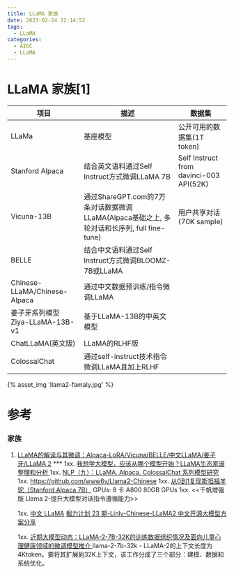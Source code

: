 ```yaml
---
title: LLaMA 家族
date: 2023-02-24 22:14:52
tags:
  - LLaMA
categories:
  - AIGC  
  - LLaMA
---
```


<p></p>
<!-- more -->


# LLaMA 家族[1]

| 项目                            | 描述                                                         | 数据集                                  |
| ------------------------------- | ------------------------------------------------------------ | --------------------------------------- |
| LLaMa                           | 基座模型                                                     | 公开可用的数据集(1T token)              |
| Stanford Alpaca                 | 结合英文语料通过Self Instruct方式微调LLaMA 7B                | Self Instruct from davinci-003 API(52K) |
| Vicuna-13B                      | 通过ShareGPT.com的7万条对话数据微调LLaMA(Alpaca基础之上, 多轮对话和长序列, full fine-tune) | 用户共享对话(70K sample)                |
| BELLE                           | 结合中文语料通过Self Instruct方式微调BLOOMZ-7B或LLaMA        |                                         |
| Chinese-LLaMA/Chinese-Alpaca    | 通过中文数据预训练/指令微调LLaMA                             |                                         |
| 姜子牙系列模型Ziya-LLaMA-13B-v1 | 基于LLaMA-13B的中英文模型                                    |                                         |
| ChatLLaMA(英文版)               | LLaMA的RLHF版                                                |                                         |
| ColossalChat                    | 通过self-instruct技术指令微调LLaMA且加上RLHF                 |                                         |


{% asset_img 'llama2-famaly.jpg' %}



# 参考

### 家族
1. [LLaMA的解读与其微调：Alpaca-LoRA/Vicuna/BELLE/中文LLaMA/姜子牙/LLaMA 2](https://blog.csdn.net/v_JULY_v/article/details/129709105) ***
   1xx. [我想学大模型，应该从哪个模型开始？LLaMA生态家谱整理和分析 ](https://mp.weixin.qq.com/s?__biz=MzUyOTA5OTcwMg==&mid=2247485019&idx=1&sn=e3417472c0c1f98aede498fbe905e1a0&)
   1xx. [NLP（九）：LLaMA, Alpaca, ColossalChat 系列模型研究](https://zhuanlan.zhihu.com/p/618695885)
   1xx. https://github.com/www6v/Llama2-Chinese
   1xx.  [从0到1复现斯坦福羊驼（Stanford Alpaca 7B）](https://zhuanlan.zhihu.com/p/618321077) 
    GPUs: 8 卡 A800 80GB GPUs
   1xx. <<千帆增强版 Llama 2-提升大模型对话指令遵循能力>>    
   
   1xx. [中文 LLaMA](https://github.com/www6v/Linly)
      [掘力计划 23 期-Linly-Chinese-LLaMA2 中文开源大模型方案分享](https://www.bilibili.com/video/BV1Np4y1j783/)
      
   1xx. [近期大模型动态：LLaMA-2-7B-32K的训练数据组织情况及面向儿童心理健康领域的微调模型推介 ](https://mp.weixin.qq.com/s?__biz=MzAxMjc3MjkyMg==&mid=2648402185&idx=2&sn=55901b89381e27aedee56c69041f6af8)    llama-2-7b-32k -  LLaMA-2的上下文长度为4Ktoken。要将其扩展到32K上下文，该工作分成了三个部分：建模、数据和系统优化。
       